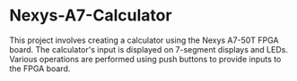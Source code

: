 # Nexys-A7-Calculator

This project involves creating a calculator using the Nexys A7-50T FPGA board. The calculator's input is displayed on 7-segment displays and LEDs. Various operations are performed using push buttons to provide inputs to the FPGA board.
